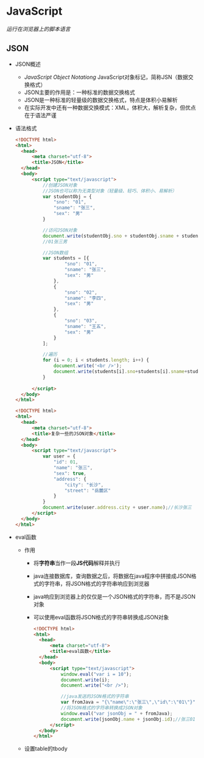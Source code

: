 # JavaScript

*运行在浏览器上的脚本语言*

## JSON

- JSON概述

  - *JavaScript Object Notationg* JavaScript对象标记，简称JSN（数据交换格式）
  - JSON主要的作用是：一种标准的数据交换格式
  - JSON是一种标准的轻量级的数据交换格式，特点是体积小易解析
  - 在实际开发中还有一种数据交换模式：XML，体积大，解析复杂，但优点在于语法严谨

  

- 语法格式

  ```html
  <!DOCTYPE html>
  <html>
  	<head>
  		<meta charset="utf-8">
  		<title>JSON</title>
  	</head>
  	<body>
  		<script type="text/javascript">
  			//创建JSON对象
  			//JSON也可以称为无类型对象（轻量级、轻巧、体积小、易解析）
  			var studentObj = {
  				"sno": "01",
  				"sname": "张三",
  				"sex": "男"
  			}
  
  			//访问JSON对象
  			document.write(studentObj.sno + studentObj.sname + studentObj.sex);
  			//01张三男
  
  			//JSON数组
  			var students = [{
  					"sno": "01",
  					"sname": "张三",
  					"sex": "男"
  				},
  				{
  					"sno": "02",
  					"sname": "李四",
  					"sex": "男"
  				},
  				{
  					"sno": "03",
  					"sname": "王五",
  					"sex": "男"
  				}
  			];
  
  			//遍历
  			for (i = 0; i < students.length; i++) {
  				document.write('<br />');
  				document.write(students[i].sno+students[i].sname+students[i].sex);
  			}
  			
  		</script>
  	</body>
  </html>
  
  ```

  ```html
  <!DOCTYPE html>
  <html>
  	<head>
  		<meta charset="utf-8">
  		<title>复杂一些的JSON对象</title>
  	</head>
  	<body>
  		<script type="text/javascript">
  			var user = {
  				"id": 01,
  				"name": "张三",
  				"sex": true,
  				"address": {
  					"city": "长沙",
  					"street": "岳麓区"
  				}
  			}
  			document.write(user.address.city + user.name);//长沙张三
  		</script>
  	</body>
  </html>
  
  ```



- eval函数

  - 作用

    - 将**字符串**当作一段**JS代码**解释并执行

    - java连接数据库，查询数据之后，将数据在java程序中拼接成JSON格式的字符串，将JSON格式的字符串响应到浏览器

    - java响应到浏览器上的仅仅是一个JSON格式的字符串，而不是JSON对象

    - 可以使用eval函数将JSON格式的字符串转换成JSON对象

      ```html
      <!DOCTYPE html>
      <html>
      	<head>
      		<meta charset="utf-8">
      		<title>eval函数</title>
      	</head>
      	<body>
      		<script type="text/javascript">
      			window.eval("var i = 10");
      			document.write(i);
      			document.write("<br />");
      
      			//java发送的JSON格式的字符串
      			var fromJava = "{\"name\":\"张三\",\"id\":\"01\"}"
      			//将JSON格式的字符串转换成JSON对象
      			window.eval("var jsonObj = " + fromJava);
      			document.write(jsonObj.name + jsonObj.id);//张三01
      		</script>
      	</body>
      </html>
      
      ```

      

  - 设置table的tbody

    ```html
  <!DOCTYPE html>
    <html>
    	<head>
    		<meta charset="utf-8">
    		<title>设置table的tbody</title>
    	</head>
    	<body>
    		<script type="text/javascript">
    			//有这些JSON数据
    			var user = {
    				"totle": 3,
    				"users": [{
    					"id": "01",
    					"name": "张三"
    
    				}, {
    					"id": "02",
    					"name": "李四"
    
    				}, {
    					"id": "03",
    					"name": "王五"
    				}]
    			}
    
    			//展示到table当中
    			window.onload = function() {
    				document.getElementById('btn').onclick = function() {
    					document.getElementById('sp').innerText = user.totle;
    					var uu = user.users;
    					var tab = '';
    					for (i = 0; i < uu.length; i++) {
    						tab += '<tr><th>' + uu[i].id + '</th><th>' + uu[i].name + '</th></tr>';
    					}
    					document.getElementById('tb').innerHTML = tab;
    				}
    			}
    		</script>
    
    		<input type="button" value="查询用户信息" id="btn" />
    		<h2>用户信息列表</h2>
    		<table border="1px" width="50%">
    			<tr>
    				<th>编号</th>
    				<th>姓名</th>
    			</tr>
    			<tbody id="tb">
    
    			</tbody>
    		</table>
    		总共<span id="sp">0</span>条记录。
    	</body>
    </html>
    
    ```
  
    
  
  
  
  